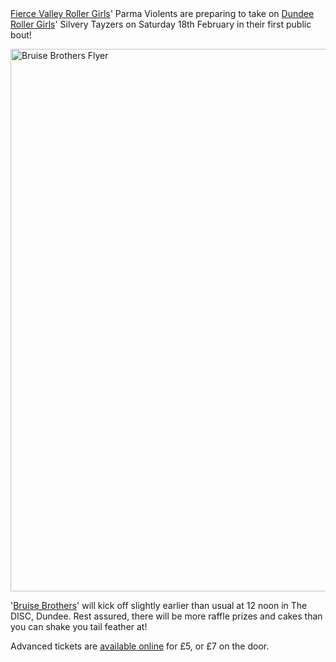 <html><body><a title="FVRG Website" href="http://www.fvrg.co.uk/" target="_blank">Fierce Valley Roller Girls</a>' Parma Violents are preparing to take on <a title="Dundee Roller Girls website" href="http://dundeerollergirls.com/" target="_blank">Dundee Roller Girls</a>' Silvery Tayzers on Saturday 18th February in their first public bout!

<a href="http://www.scottishrollerderbyblog.com/2012/02/bruisebrothersflyer.jpg"><img class="aligncenter size-full wp-image-859" title="Bruise Brothers Flyer" src="http://www.scottishrollerderbyblog.com/2012/02/bruisebrothersflyer.jpg" alt="Bruise Brothers Flyer" width="614" height="868"></a>

'<a title="Bruise Brothers Facebook Event" href="https://www.facebook.com/events/327179873989413/" target="_blank">Bruise Brothers</a>' will kick off slightly earlier than usual at 12 noon in The DISC, Dundee. Rest assured, there will be more raffle prizes and cakes than you can shake you tail feather at!

Advanced tickets are <a title="Advanced Tickets for Bruise Brothers" href="http://www.brownpapertickets.com/event/223454" target="_blank">available online</a> for £5, or £7 on the door.

 </body></html>
